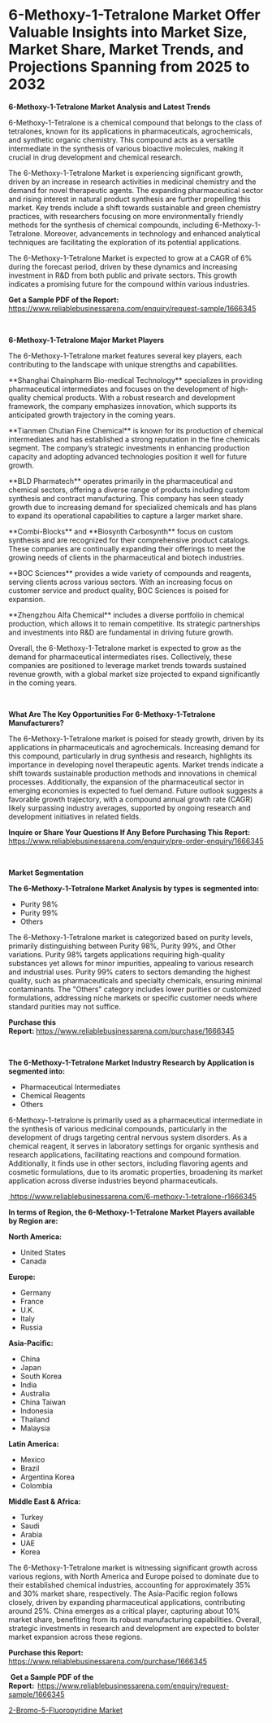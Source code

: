 <p><h1>6-Methoxy-1-Tetralone Market Offer Valuable Insights into Market Size, Market Share, Market Trends, and Projections Spanning from 2025 to 2032</h1></p><p><strong>6-Methoxy-1-Tetralone Market Analysis and Latest Trends</strong></p>
<p><p>6-Methoxy-1-Tetralone is a chemical compound that belongs to the class of tetralones, known for its applications in pharmaceuticals, agrochemicals, and synthetic organic chemistry. This compound acts as a versatile intermediate in the synthesis of various bioactive molecules, making it crucial in drug development and chemical research.</p><p>The 6-Methoxy-1-Tetralone Market is experiencing significant growth, driven by an increase in research activities in medicinal chemistry and the demand for novel therapeutic agents. The expanding pharmaceutical sector and rising interest in natural product synthesis are further propelling this market. Key trends include a shift towards sustainable and green chemistry practices, with researchers focusing on more environmentally friendly methods for the synthesis of chemical compounds, including 6-Methoxy-1-Tetralone. Moreover, advancements in technology and enhanced analytical techniques are facilitating the exploration of its potential applications.</p><p>The 6-Methoxy-1-Tetralone Market is expected to grow at a CAGR of 6% during the forecast period, driven by these dynamics and increasing investment in R&D from both public and private sectors. This growth indicates a promising future for the compound within various industries.</p></p>
<p><strong>Get a Sample PDF of the Report:&nbsp;</strong> <a href="https://www.reliablebusinessarena.com/enquiry/request-sample/1666345?utm_campaign=2231&utm_medium=2&utm_source=Github&utm_content=ia&utm_term=02022025&utm_id=6-methoxy-1-tetralone">https://www.reliablebusinessarena.com/enquiry/request-sample/1666345</a></p>
<p>&nbsp;</p>
<p><strong>6-Methoxy-1-Tetralone Major Market Players</strong></p>
<p><p>The 6-Methoxy-1-Tetralone market features several key players, each contributing to the landscape with unique strengths and capabilities. </p><p>**Shanghai Chainpharm Bio-medical Technology** specializes in providing pharmaceutical intermediates and focuses on the development of high-quality chemical products. With a robust research and development framework, the company emphasizes innovation, which supports its anticipated growth trajectory in the coming years.</p><p>**Tianmen Chutian Fine Chemical** is known for its production of chemical intermediates and has established a strong reputation in the fine chemicals segment. The company’s strategic investments in enhancing production capacity and adopting advanced technologies position it well for future growth.</p><p>**BLD Pharmatech** operates primarily in the pharmaceutical and chemical sectors, offering a diverse range of products including custom synthesis and contract manufacturing. This company has seen steady growth due to increasing demand for specialized chemicals and has plans to expand its operational capabilities to capture a larger market share.</p><p>**Combi-Blocks** and **Biosynth Carbosynth** focus on custom synthesis and are recognized for their comprehensive product catalogs. These companies are continually expanding their offerings to meet the growing needs of clients in the pharmaceutical and biotech industries.</p><p>**BOC Sciences** provides a wide variety of compounds and reagents, serving clients across various sectors. With an increasing focus on customer service and product quality, BOC Sciences is poised for expansion.</p><p>**Zhengzhou Alfa Chemical** includes a diverse portfolio in chemical production, which allows it to remain competitive. Its strategic partnerships and investments into R&D are fundamental in driving future growth.</p><p>Overall, the 6-Methoxy-1-Tetralone market is expected to grow as the demand for pharmaceutical intermediates rises. Collectively, these companies are positioned to leverage market trends towards sustained revenue growth, with a global market size projected to expand significantly in the coming years.</p></p>
<p>&nbsp;</p>
<p><strong>What Are The Key Opportunities For 6-Methoxy-1-Tetralone Manufacturers?</strong></p>
<p><p>The 6-Methoxy-1-Tetralone market is poised for steady growth, driven by its applications in pharmaceuticals and agrochemicals. Increasing demand for this compound, particularly in drug synthesis and research, highlights its importance in developing novel therapeutic agents. Market trends indicate a shift towards sustainable production methods and innovations in chemical processes. Additionally, the expansion of the pharmaceutical sector in emerging economies is expected to fuel demand. Future outlook suggests a favorable growth trajectory, with a compound annual growth rate (CAGR) likely surpassing industry averages, supported by ongoing research and development initiatives in related fields.</p></p>
<p><strong>Inquire or Share Your Questions If Any Before Purchasing This Report:</strong> <a href="https://www.reliablebusinessarena.com/enquiry/pre-order-enquiry/1666345?utm_campaign=2231&utm_medium=2&utm_source=Github&utm_content=ia&utm_term=02022025&utm_id=6-methoxy-1-tetralone">https://www.reliablebusinessarena.com/enquiry/pre-order-enquiry/1666345</a></p>
<p>&nbsp;</p>
<p><strong>Market Segmentation</strong></p>
<p><strong>The 6-Methoxy-1-Tetralone Market Analysis by types is segmented into:</strong></p>
<p><ul><li>Purity 98%</li><li>Purity 99%</li><li>Others</li></ul></p>
<p><p>The 6-Methoxy-1-Tetralone market is categorized based on purity levels, primarily distinguishing between Purity 98%, Purity 99%, and Other variations. Purity 98% targets applications requiring high-quality substances yet allows for minor impurities, appealing to various research and industrial uses. Purity 99% caters to sectors demanding the highest quality, such as pharmaceuticals and specialty chemicals, ensuring minimal contaminants. The "Others" category includes lower purities or customized formulations, addressing niche markets or specific customer needs where standard purities may not suffice.</p></p>
<p><strong>Purchase this Report:&nbsp;</strong><a href="https://www.reliablebusinessarena.com/purchase/1666345?utm_campaign=2231&utm_medium=2&utm_source=Github&utm_content=ia&utm_term=02022025&utm_id=6-methoxy-1-tetralone">https://www.reliablebusinessarena.com/purchase/1666345</a></p>
<p>&nbsp;</p>
<p><strong>The 6-Methoxy-1-Tetralone Market Industry Research by Application is segmented into:</strong></p>
<p><ul><li>Pharmaceutical Intermediates</li><li>Chemical Reagents</li><li>Others</li></ul></p>
<p><p>6-Methoxy-1-tetralone is primarily used as a pharmaceutical intermediate in the synthesis of various medicinal compounds, particularly in the development of drugs targeting central nervous system disorders. As a chemical reagent, it serves in laboratory settings for organic synthesis and research applications, facilitating reactions and compound formation. Additionally, it finds use in other sectors, including flavoring agents and cosmetic formulations, due to its aromatic properties, broadening its market application across diverse industries beyond pharmaceuticals.</p></p>
<p><a href="https://www.reliablebusinessarena.com/6-methoxy-1-tetralone-r1666345?utm_campaign=2231&utm_medium=2&utm_source=Github&utm_content=ia&utm_term=02022025&utm_id=6-methoxy-1-tetralone">&nbsp;https://www.reliablebusinessarena.com/6-methoxy-1-tetralone-r1666345</a></p>
<p><strong>In terms of Region, the 6-Methoxy-1-Tetralone Market Players available by Region are:</strong></p>
<p>
    <p> <strong> North America: </strong>
        <ul>
            <li>United States</li>
            <li>Canada</li>
        </ul>
        </p> 
    <p> <strong> Europe: </strong>
        <ul>
            <li>Germany</li>
            <li>France</li>
            <li>U.K.</li>
            <li>Italy</li>
            <li>Russia</li>
        </ul>
        </p> 
    <p> <strong> Asia-Pacific: </strong>
        <ul>
            <li>China</li>
            <li>Japan</li>
            <li>South Korea</li>
            <li>India</li>
            <li>Australia</li>
            <li>China Taiwan</li>
            <li>Indonesia</li>
            <li>Thailand</li>
            <li>Malaysia</li>
        </ul>
        </p> 
    <p> <strong> Latin America: </strong>
        <ul>
            <li>Mexico</li>
            <li>Brazil</li>
            <li>Argentina Korea</li>
            <li>Colombia</li>
        </ul>
        </p> 
    <p> <strong> Middle East & Africa: </strong>
        <ul>
            <li>Turkey</li>
            <li>Saudi</li>
            <li>Arabia</li>
            <li>UAE</li>
            <li>Korea</li>
        </ul>
    </p>
    </p>
<p><p>The 6-Methoxy-1-Tetralone market is witnessing significant growth across various regions, with North America and Europe poised to dominate due to their established chemical industries, accounting for approximately 35% and 30% market share, respectively. The Asia-Pacific region follows closely, driven by expanding pharmaceutical applications, contributing around 25%. China emerges as a critical player, capturing about 10% market share, benefiting from its robust manufacturing capabilities. Overall, strategic investments in research and development are expected to bolster market expansion across these regions.</p></p>
<p><strong>Purchase this Report: </strong><a href="https://www.reliablebusinessarena.com/purchase/1666345?utm_campaign=2231&utm_medium=2&utm_source=Github&utm_content=ia&utm_term=02022025&utm_id=6-methoxy-1-tetralone">https://www.reliablebusinessarena.com/purchase/1666345</a></p>
<p>&nbsp;<strong>Get a Sample PDF of the Report:&nbsp;&nbsp;</strong><a href="https://www.reliablebusinessarena.com/enquiry/request-sample/1666345?utm_campaign=2231&utm_medium=2&utm_source=Github&utm_content=ia&utm_term=02022025&utm_id=6-methoxy-1-tetralone">https://www.reliablebusinessarena.com/enquiry/request-sample/1666345</a></p>
<p><strong></strong></p>
<p><p><a href="https://github.com/ParvinKhatun77/Market-Research-Report-List-1/blob/main/2-bromo-5-fluoropyridine-market.md?utm_campaign=2231&utm_medium=2&utm_source=Github&utm_content=ia&utm_term=02022025&utm_id=6-methoxy-1-tetralone">2-Bromo-5-Fluoropyridine Market</a></p></p>